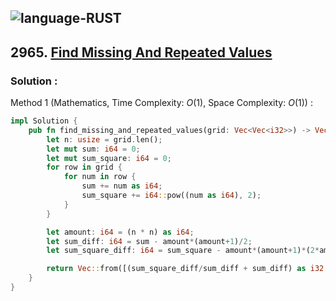![language-RUST](https://img.shields.io/badge/RUST-8d4004?style=for-the-badge&logo=RUST)
---

## 2965. [Find Missing And Repeated Values](https://leetcode.com/problems/find-missing-and-repeated-values)

### Solution :

Method 1 (Mathematics, Time Complexity: $O(1)$, Space Complexity: $O(1)$) :
```rust
impl Solution {
    pub fn find_missing_and_repeated_values(grid: Vec<Vec<i32>>) -> Vec<i32> {
        let n: usize = grid.len();
        let mut sum: i64 = 0;
        let mut sum_square: i64 = 0;
        for row in grid {
            for num in row {
                sum += num as i64;
                sum_square += i64::pow((num as i64), 2);
            }
        }

        let amount: i64 = (n * n) as i64;
        let sum_diff: i64 = sum - amount*(amount+1)/2;
        let sum_square_diff: i64 = sum_square - amount*(amount+1)*(2*amount+1)/6;

        return Vec::from([(sum_square_diff/sum_diff + sum_diff) as i32 /2, (sum_square_diff/sum_diff - sum_diff) as i32 /2])
    }
}
```
